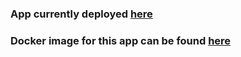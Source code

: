 ### App currently deployed [here](http://srv12.mikr.us:40076/)

### Docker image for this app can be found [here](https://hub.docker.com/r/kurdzik/car_valuation_app/tags)
